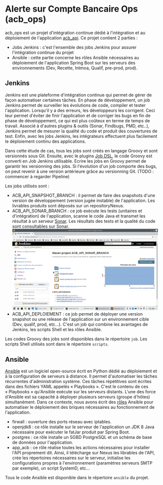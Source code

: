 Alerte sur Compte Bancaire Ops (acb_ops) 
==

acb_ops est un projet d'intégration continue dédié à l'intégration et au déploiement de l'application [acb_api](https://github.com/eleDavLyon/acb_api "link to Alerte sur Compte bancaire"). Ce projet contient 2 parties :
* Jobs Jenkins : c'est l'ensemble des jobs Jenkins pour assurer l'intégration continue du projet
* Ansible : cette partie concerne les rôles Ansible nécessaires au déploiement de l'application Spring Boot sur les serveurs des environnements (Dev, Recette, Intmoa, Qualif, pre-prod, prod).


Jenkins
-

Jenkins est une plateforme d'intégration continue qui permet de gérer de façon automatiser certaines tâches.
En phase de développement, un job Jenkins permet de surveiller les évolutions de code, compiler et tester l'application.
Lorsqu'il y a des erreurs, les développeurs les corrigent. Ceci leur permet d'éviter de finir l'application et de corriger
les bugs en fin de phase de développement, ce qui est plus coûteux en terme de temps de travail.
Associé à d'autres plugins & outils (Sonar, Findbugs, PMD, etc..), Jenkins permet de mesurer la qualité du code et produit des couvertures de test.
Enfin, avec les jobs Jenkins, les intégrateurs effectuent plus facilement le déploiement continu des applications.

Dans cette étude de cas, tous les jobs sont créés en langage Groovy et sont versionnés sous Git.
Ensuite, avec le plugins [Job DSL](https://jenkinsci.github.io/job-dsl-plugin/ "link to Job DSL"), le code Groovy est converti en Job Jenkins utilisable.
Ecrire les jobs en Groovy permet de garantir les versionning des jobs. Si l'évolution d'un job comporte des bugs, on peut revenir à une version antérieure
grâce au versionning Git.
(TODO : commencer à regarder Pipeline)

Les jobs utilisés sont :
* ACB_API_SNAPSHOT_BRANCH : il permet de faire des snapshots d'une version de développement (version jugée instable) de l'application. Les livrables produits sont déposés sur un repositoryNexus.
* ACB_API_SONAR_BRANCH : ce job exécute les tests (unitaires et d'intégration) de l'application, scanne le code Java et transmet les résultat à un serveur [Sonar](https://jenkinsci.github.io/job-dsl-plugin/ "link to install Sonar").
Les résultats des tests et la qualité du code sont consultables sur Sonar.
![Aperçu 1 ](screen_shots/job_ACB_API_SONAR_BRANCH_1.png)
* ACB_API_DEPLOIEMENT : ce job permet de déployer une version snapshot ou une release de l'application sur un environnement cible (Dev, qualif, prod, etc...). C'est un job qui combine les avantages de Jenkins, les scripts Shell et les rôles Ansible.

Les codes Groovy des jobs sont disponibles dans le répertoire ``job``. Les scripts Shell  utilisés sont dans le répertoire ``scripts``.

Ansible
-

[Ansible](http://docs.ansible.com/ansible/latest/playbooks_roles.html "link to install Ansible") est un logiciel open-source écrit en Python dédié au déploiement et à la configuration de serveurs à distance.
Il permet d'automatiser les tâches récurrentes d'administration système.
Ces tâches répétitives sont écrites dans des fichiers YAML appelés « Playbooks ».
C'est le contenu de ces « Playbooks » qu'Ansible exécute sur les serveurs distants.
L'une des force d'Ansible est sa capacité à déployer plusieurs serveurs (groupe d'hôtes) simultanément.
Dans ce contexte, nous avons écrit des [rôles](http://docs.ansible.com/ansible/latest/playbooks_roles.html "link to Rôle Ansible") Ansible  pour automatiser le déploiement des briques nécessaires au fonctionnement de l'application.

* firwall : ouverture des ports réseau avec iptables.
* openjdk8 : ce rôle installe sur le serveur de l'application un JDK 8 Java nécessaire pour exécuter le fatJar produit par Spring Boot.
* postgres : ce rôle installe un SGBD PostgreSQL et un schéma de base de données pour l'application.
* app_acb : ce rôle réalise toutes les actions nécessaires pour installer l'API proprement dit. Ainsi, il télécharge sur Nexus les librables de l'API, crée les répertoires nécessaires sur le serveur, initialise les configurations propres à l'environnement (paramètres serveurs SMTP par exemple), un script SystemD, etc...

Tous le code Ansible est disponible dans le répertoire ``ansible`` du projet.